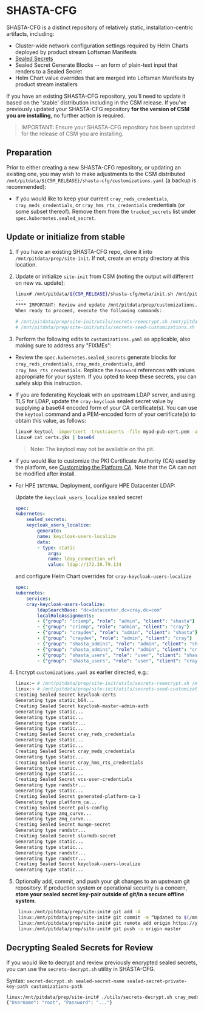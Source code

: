 <a name="SHASTA-CFG"></a>
# SHASTA-CFG

SHASTA-CFG is a distinct repository of relatively static, installation-centric artifacts, including:

* Cluster-wide network configuration settings required by Helm Charts deployed by product stream Loftsman Manifests
* [Sealed Secrets](https://github.com/bitnami-labs/sealed-secrets)
* Sealed Secret Generate Blocks -- an form of plain-text input that renders to a Sealed Secret
* Helm Chart value overrides that are merged into Loftsman Manifests by product stream installers

If you have an existing SHASTA-CFG repository, you'll need to update it based on the 'stable' distribution including in the CSM release. If you've previously updated your SHASTA-CFG repository **for the version of CSM you are installing**, no further action is required.

> IMPORTANT: Ensure your SHASTA-CFG repository has been updated for the release of CSM you are installing. 

## Preparation

Prior to either creating a new SHASTA-CFG repository, or updating an existing one, you may wish to make adjustments to the CSM distributed ```/mnt/pitdata/${CSM_RELEASE}/shasta-cfg/customizations.yaml``` (a backup is recommended):

* If you would like to keep your current ```cray_reds_credentials```, ```cray_meds_credentials```, or ```cray_hms_rts_credentials``` credentials (or some subset thereof). Remove them from the ```tracked_secrets``` list under ```spec.kubernetes.sealed_secret```. 

## Update or initialize from stable

1. If you have an existing SHASTA-CFG repo, clone it into ```/mnt/pitdata/prep/site-init```. If not, create an empty directory at this location.

2. Update or initialize ```site-init``` from CSM (noting the output will different on new vs. update):

    ```bash 
    linux# /mnt/pitdata/${CSM_RELEASE}/shasta-cfg/meta/init.sh /mnt/pitdata/prep/site-init
    ...
    **** IMPORTANT: Review and update /mnt/pitdata/prep/customizations.yaml and introduce custom edits (if applicable). ****
    When ready to proceed, execute the following commands:

    # /mnt/pitdata/prep/site-init/utils/secrets-reencrypt.sh /mnt/pitdata/prep/site-init/customizations.yaml /mnt/pitdata/prep/site-init/certs/sealed_secrets.key /mnt/pitdata/prep/site-init/certs/sealed_secrets.crt
    # /mnt/pitdata/prep/site-init/utils/secrets-seed-customizations.sh /mnt/pitdata/prep/site-init/customizations.yaml
    ```

3. Perform the following edits to ```customizations.yaml``` as applicable, also making sure to address any "FIXMEs":

* Review the ```spec.kubernetes.sealed_secrets``` generate blocks for ```cray_reds_credentials```, ```cray_meds_credentials```, and ```cray_hms_rts_credentials```. Replace the ```Password``` references with values appropriate for your system. If you opted to keep these secrets, you can safely skip this instruction.

* If you are federating Keycloak with an upstream LDAP server, and using TLS for LDAP, update the ```cray-keycloak``` sealed secret value by supplying a base64 encoded form of your CA certificate(s). You can use the ```keytool``` command and a PEM-encoded form of your certificate(s) to obtain this value, as follows: 

  ```bash
  linux# keytool -importcert -trustcacerts -file myad-pub-cert.pem -alias myad -keystore certs.jks -storepass password -noprompt
  linux# cat certs.jks | base64
  ```

    > Note: The keytool may not be available on the pit.

* If you would like to customize the PKI Certificate Authority (CA) used by the platform, see [Customizing the Platform CA](055-CERTIFICATE-AUTHORITY.md). Note that the CA can not be modified after install.

* For HPE `INTERNAL` Deployment, configure HPE Datacenter LDAP: 

    Update the ```keycloak_users_localize``` sealed secret

    ```yaml
    spec:
    kubernetes:
        sealed_secrets:
        keycloak_users_localize:
            generate:
            name: keycloak-users-localize
            data:
            - type: static
                args:
                name: ldap_connection_url
                value: ldap://172.30.79.134
    ```

    and configure Helm Chart overrides for ```cray-keycloak-users-localize```

    ```yaml
    spec:
    kubernetes:
        services:
        cray-keycloak-users-localize:
            ldapSearchBase: "dc=datacenter,dc=cray,dc=com"
            localRoleAssignments:
            - {"group": "criemp", "role": "admin", "client": "shasta"}
            - {"group": "criemp", "role": "admin", "client": "cray"}
            - {"group": "craydev", "role": "admin", "client": "shasta"}
            - {"group": "craydev", "role": "admin", "client": "cray"}
            - {"group": "shasta_admins", "role": "admin", "client": "shasta"}
            - {"group": "shasta_admins", "role": "admin", "client": "cray"}
            - {"group": "shasta_users", "role": "user", "client": "shasta"}
            - {"group": "shasta_users", "role": "user", "client": "cray"}
    ```

4. Encrypt ```customizations.yaml``` as earlier directed, e.g.:

    ```bash
    linux:~ # /mnt/pitdata/prep/site-init/utils/secrets-reencrypt.sh /mnt/pitdata/prep/site-init/customizations.yaml /mnt/pitdata/prep/site-init/certs/sealed_secrets.key /mnt/pitdata/prep/site-init/certs/sealed_secrets.crt
    linux:~ # /mnt/pitdata/prep/site-init/utils/secrets-seed-customizations.sh /mnt/pitdata/prep/site-init/customizations.yaml
    Creating Sealed Secret keycloak-certs
    Generating type static_b64...
    Creating Sealed Secret keycloak-master-admin-auth
    Generating type static...
    Generating type static...
    Generating type randstr...
    Generating type static...
    Creating Sealed Secret cray_reds_credentials
    Generating type static...
    Generating type static...
    Creating Sealed Secret cray_meds_credentials
    Generating type static...
    Creating Sealed Secret cray_hms_rts_credentials
    Generating type static...
    Generating type static...
    Creating Sealed Secret vcs-user-credentials
    Generating type randstr...
    Generating type static...
    Creating Sealed Secret generated-platform-ca-1
    Generating type platform_ca...
    Creating Sealed Secret pals-config
    Generating type zmq_curve...
    Generating type zmq_curve...
    Creating Sealed Secret munge-secret
    Generating type randstr...
    Creating Sealed Secret slurmdb-secret
    Generating type static...
    Generating type static...
    Generating type randstr...
    Generating type randstr...
    Creating Sealed Secret keycloak-users-localize
    Generating type static...
    ```

5. Optionally add, commit, and push your git changes to an upstream git repository. If production system or operational security is a concern, **store your sealed secret key-pair outside of git/in a secure offline system**.

    ```bash
     linux:/mnt/pitdata/prep/site-init# git add -A
     linux:/mnt/pitdata/prep/site-init# git commit -m “Updated to $(/mnt/pitdata/${CSM_RELEASE}/lib/version.sh)”
     linux:/mnt/pitdata/prep/site-init# git remote add origin https://your/upstream/repo.git
     linux:/mnt/pitdata/prep/site-init# git push -u origin master
     ```

## Decrypting Sealed Secrets for Review

If you would like to decrypt and review previously encrypted sealed secrets, you can use the ```secrets-decrypt.sh``` utility in SHASTA-CFG.

Syntax: ```secret-decrypt.sh sealed-secret-name sealed-secret-private-key-path customizations-path```

```bash
linux:/mnt/pitdata/prep/site-init# ./utils/secrets-decrypt.sh cray_meds_credentials ./certs/sealed_secrets.key ./customizations.yaml | jq .data.vault_redfish_defaults | sed -e 's/"//g' | base64 -d; echo
{"Username": "root", "Password": "..."}
```